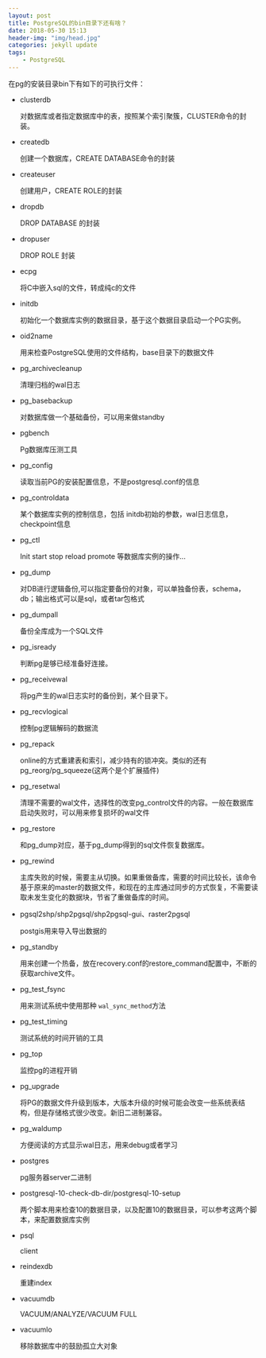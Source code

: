 ```yaml
---
layout: post
title: PostgreSQL的bin目录下还有啥？
date: 2018-05-30 15:13
header-img: "img/head.jpg"
categories: jekyll update
tags:
    - PostgreSQL
---
```


在pg的安装目录bin下有如下的可执行文件：

+ clusterdb

  对数据库或者指定数据库中的表，按照某个索引聚簇，CLUSTER命令的封装。

+ createdb

  创建一个数据库，CREATE DATABASE命令的封装

+ createuser

  创建用户，CREATE ROLE的封装

+ dropdb

  DROP DATABASE 的封装

+ dropuser

  DROP ROLE 封装

+ ecpg

  将C中嵌入sql的文件，转成纯c的文件

+ initdb

  初始化一个数据库实例的数据目录，基于这个数据目录启动一个PG实例。

+ oid2name

  用来检查PostgreSQL使用的文件结构，base目录下的数据文件

+ pg_archivecleanup

  清理归档的wal日志

+ pg_basebackup

  对数据库做一个基础备份，可以用来做standby

+ pgbench

  Pg数据库压测工具

+ pg_config

  读取当前PG的安装配置信息，不是postgresql.conf的信息

+ pg_controldata

  某个数据库实例的控制信息，包括 initdb初始的参数，wal日志信息，checkpoint信息

+ pg_ctl

  Init start stop reload promote 等数据库实例的操作...

+ pg_dump

  对DB进行逻辑备份,可以指定要备份的对象，可以单独备份表，schema，db；输出格式可以是sql，或者tar包格式

+ pg_dumpall

  备份全库成为一个SQL文件

+ pg_isready

  判断pg是够已经准备好连接。

+ pg_receivewal

  将pg产生的wal日志实时的备份到，某个目录下。

+ pg_recvlogical

  控制pg逻辑解码的数据流

+ pg_repack

  online的方式重建表和索引，减少持有的锁冲突。类似的还有pg_reorg/pg_squeeze(这两个是个扩展插件)

+ pg_resetwal

  清理不需要的wal文件，选择性的改变pg_control文件的内容。一般在数据库启动失败时，可以用来修复损坏的wal文件

+ pg_restore

  和pg_dump对应，基于pg_dump得到的sql文件恢复数据库。

+ pg_rewind

  主库失败的时候，需要主从切换。如果重做备库，需要的时间比较长，该命令基于原来的master的数据文件，和现在的主库通过同步的方式恢复，不需要读取未发生变化的数据块，节省了重做备库的时间。

+ pgsql2shp/shp2pgsql/shp2pgsql-gui、raster2pgsql

  postgis用来导入导出数据的

+ pg_standby

  用来创建一个热备，放在recovery.conf的restore_command配置中，不断的获取archive文件。

+ pg_test_fsync

  用来测试系统中使用那种 `wal_sync_method`方法

+ pg_test_timing

  测试系统的时间开销的工具

+ pg_top

  监控pg的进程开销

+ pg_upgrade

  将PG的数据文件升级到版本，大版本升级的时候可能会改变一些系统表结构，但是存储格式很少改变。新旧二进制兼容。

+ pg_waldump

  方便阅读的方式显示wal日志，用来debug或者学习

+ postgres 

  pg服务器server二进制

+ postgresql-10-check-db-dir/postgresql-10-setup

  两个脚本用来检查10的数据目录，以及配置10的数据目录，可以参考这两个脚本，来配置数据库实例


+ psql

  client


+ reindexdb

  重建index

+ vacuumdb

  VACUUM/ANALYZE/VACUUM FULL

+ vacuumlo

  移除数据库中的鼓励孤立大对象
